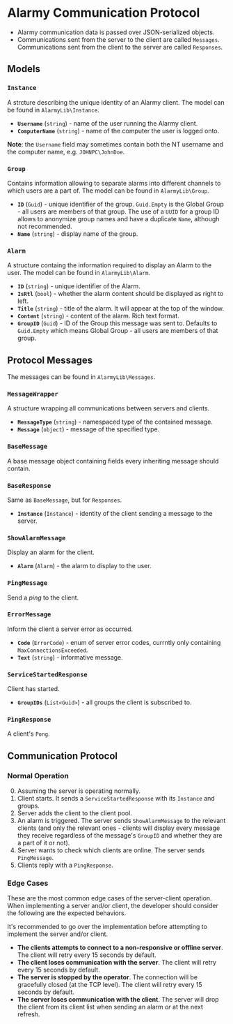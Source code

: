 # Alarmy Communication Protocol
* Alarmy communication data is passed over JSON-serialized objects.
* Communications sent from the server to the client are called `Messages`. 
  Communications sent from the client to the server are called `Responses`.

## Models
### `Instance`
A strcture describing the unique identity of an Alarmy client.
The model can be found in `AlarmyLib\Instance`.

* **`Username`** (`string`) - name of the user running the Alarmy client.
* **`ComputerName`** (`string`) - name of the computer the user is logged onto.

**Note**: the `Username` field may sometimes contain both the NT username and the computer name, e.g. `JOHNPC\JohnDoe`.

### `Group`
Contains information allowing to separate alarms into different channels to which users are a part of.
The model can be found in `AlarmyLib\Group`.

* **`ID`** (`Guid`) - unique identifier of the group. `Guid.Empty` is the Global Group - all users are members of that group.
The use of a `UUID` for a group ID allows to anonymize group names and have a duplicate `Name`, although not recommended.
* **`Name`** (`string`) - display name of the group.

### `Alarm`
A structure containg the information required to display an Alarm to the user.
The model can be found in `AlarmyLib\Alarm`.

* **`ID`** (`string`) - unique identifier of the Alarm.
* **`IsRtl`** (`bool`) - whether the alarm content should be displayed as right to left.
* **`Title`** (`string`) - title of the alarm. It will appear at the top of the window.
* **`Content`** (`string`) - content of the alarm. Rich text format.
* **`GroupID`** (`Guid`) - ID of the Group this message was sent to.
Defaults to `Guid.Empty` which means Global Group - all users are members of that group.

## Protocol Messages
The messages can be found in `AlarmyLib\Messages`.

### `MessageWrapper`
A structure wrapping all communications between servers and clients.

* **`MessageType`** (`string`) - namespaced type of the contained message.
* **`Message`** (`object`) - message of the specified type.

### `BaseMessage`
A base message object containing fields every inheriting message should contain.

### `BaseResponse`
Same as `BaseMessage`, but for `Responses`.

* **`Instance`** (`Instance`) - identity of the client sending a message to the server.

### `ShowAlarmMessage`
Display an alarm for the client.

* **`Alarm`** (`Alarm`) - the alarm to display to the user.

### `PingMessage`
Send a *ping* to the client.

### `ErrorMessage`
Inform the client a server error as occurred.

* **`Code`** (`ErrorCode`) - enum of server error codes, currntly only containing `MaxConnectionsExceeded`.
* **`Text`** (`string`) - informative message.

### `ServiceStartedResponse`
Client has started.

* **`GroupIDs`** (`List<Guid>`) - all groups the client is subscribed to.

### `PingResponse`
A client's `Pong`.

## Communication Protocol

### Normal Operation
0. Assuming the server is operating normally.
1. Client starts. It sends a `ServiceStartedResponse` with its `Instance` and groups.
2. Server adds the client to the client pool.
3. An alarm is triggered. The server sends `ShowAlarmMessage` to the relevant clients (and only the relevant ones - 
clients will display every message they receive regardless of the message's `GroupID` and whether they are a part of it or not).
4. Server wants to check which clients are online. The server sends `PingMessage`.
5. Clients reply with a `PingResponse`.

### Edge Cases
These are the most common edge cases of the server-client operation.
When implementing a server and/or client, the developer should consider the following are the expected behaviors.

It's recommended to go over the implementation before attempting to implement the server and/or client.

* **The clients attempts to connect to a non-responsive or offline server**. The client will retry every 15 seconds by default.
* **The client loses communication with the server**. The client will retry every 15 seconds by default.
* **The server is stopped by the operator**. The connection will be gracefully closed (at the TCP level). The client will retry every 15 seconds by default.
* **The server loses communication with the client**. The server will drop the client from its client list when sending an alarm *or* at the next refresh.